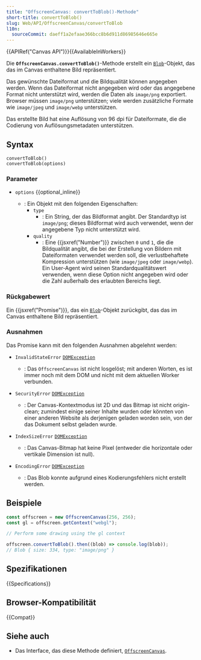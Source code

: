 ```yaml
---
title: "OffscreenCanvas: convertToBlob()-Methode"
short-title: convertToBlob()
slug: Web/API/OffscreenCanvas/convertToBlob
l10n:
  sourceCommit: daeff1a2efaae366bcc8b6d911d86985646e665e
---
```


{{APIRef("Canvas API")}}{{AvailableInWorkers}}

Die **`OffscreenCanvas.convertToBlob()`**-Methode erstellt ein [`Blob`](/de/docs/Web/API/Blob)-Objekt, das das im Canvas enthaltene Bild repräsentiert.

Das gewünschte Dateiformat und die Bildqualität können angegeben werden. Wenn das Dateiformat nicht angegeben wird oder das angegebene Format nicht unterstützt wird, werden die Daten als `image/png` exportiert. Browser müssen `image/png` unterstützen; viele werden zusätzliche Formate wie `image/jpeg` und `image/webp` unterstützen.

Das erstellte Bild hat eine Auflösung von 96 dpi für Dateiformate, die die Codierung von Auflösungsmetadaten unterstützen.

## Syntax

```js-nolint
convertToBlob()
convertToBlob(options)
```

### Parameter

- `options` {{optional_inline}}

  - : Ein Objekt mit den folgenden Eigenschaften:
    - `type`
      - : Ein String, der das Bildformat angibt. Der Standardtyp ist `image/png`; dieses Bildformat wird auch verwendet, wenn der angegebene Typ nicht unterstützt wird.
    - `quality`
      - : Eine {{jsxref("Number")}} zwischen `0` und `1`, die die Bildqualität angibt, die bei der Erstellung von Bildern mit Dateiformaten verwendet werden soll, die verlustbehaftete Kompression unterstützen (wie `image/jpeg` oder `image/webp`). Ein User-Agent wird seinen Standardqualitätswert verwenden, wenn diese Option nicht angegeben wird oder die Zahl außerhalb des erlaubten Bereichs liegt.

### Rückgabewert

Ein {{jsxref("Promise")}}, das ein [`Blob`](/de/docs/Web/API/Blob)-Objekt zurückgibt, das das im Canvas enthaltene Bild repräsentiert.

### Ausnahmen

Das Promise kann mit den folgenden Ausnahmen abgelehnt werden:

- `InvalidStateError` [`DOMException`](/de/docs/Web/API/DOMException)

  - : Das `OffscreenCanvas` ist nicht losgelöst; mit anderen Worten, es ist immer noch mit dem DOM und nicht mit dem aktuellen Worker verbunden.

- `SecurityError` [`DOMException`](/de/docs/Web/API/DOMException)

  - : Der Canvas-Kontextmodus ist 2D und das Bitmap ist nicht origin-clean; zumindest einige seiner Inhalte wurden oder könnten von einer anderen Website als derjenigen geladen worden sein, von der das Dokument selbst geladen wurde.

- `IndexSizeError` [`DOMException`](/de/docs/Web/API/DOMException)

  - : Das Canvas-Bitmap hat keine Pixel (entweder die horizontale oder vertikale Dimension ist null).

- `EncodingError` [`DOMException`](/de/docs/Web/API/DOMException)
  - : Das Blob konnte aufgrund eines Kodierungsfehlers nicht erstellt werden.

## Beispiele

```js
const offscreen = new OffscreenCanvas(256, 256);
const gl = offscreen.getContext("webgl");

// Perform some drawing using the gl context

offscreen.convertToBlob().then((blob) => console.log(blob));
// Blob { size: 334, type: "image/png" }
```

## Spezifikationen

{{Specifications}}

## Browser-Kompatibilität

{{Compat}}

## Siehe auch

- Das Interface, das diese Methode definiert, [`OffscreenCanvas`](/de/docs/Web/API/OffscreenCanvas).
